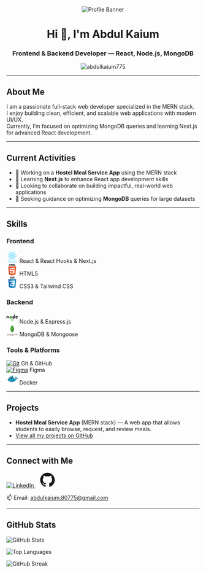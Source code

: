 <p align="center">
  <img src="https://github.com/user-attachments/assets/9714486e-bc90-4cdc-be7b-dcf5f7dfcbeb" alt="Profile Banner" />
</p>

<h1 align="center">Hi 👋, I'm Abdul Kaium</h1>
<h3 align="center">Frontend & Backend Developer — React, Node.js, MongoDB</h3>

<p align="center"> 
  <img src="https://komarev.com/ghpvc/?username=abdulkaium775&label=Profile%20views&color=0e75b6&style=flat" alt="abdulkaium775" /> 
</p>

---

## About Me

I am a passionate full-stack web developer specialized in the MERN stack.  
I enjoy building clean, efficient, and scalable web applications with modern UI/UX.  
Currently, I’m focused on optimizing MongoDB queries and learning Next.js for advanced React development.

---


## Current Activities

- 🔭 Working on a **Hostel Meal Service App** using the MERN stack  
- 🌱 Learning **Next.js** to enhance React app development skills  
- 👯 Looking to collaborate on building impactful, real-world web applications  
- 🤝 Seeking guidance on optimizing **MongoDB** queries for large datasets  

---

## Skills

### Frontend  
<a href="https://reactjs.org/" target="_blank" rel="noreferrer"><img src="https://raw.githubusercontent.com/devicons/devicon/master/icons/react/react-original-wordmark.svg" alt="React" width="30" height="30"/></a> React & React Hooks & Next.js  
<a href="https://developer.mozilla.org/en-US/docs/Web/HTML" target="_blank" rel="noreferrer"><img src="https://raw.githubusercontent.com/devicons/devicon/master/icons/html5/html5-original-wordmark.svg" alt="HTML5" width="30" height="30"/></a> HTML5  
<a href="https://developer.mozilla.org/en-US/docs/Web/CSS" target="_blank" rel="noreferrer"><img src="https://raw.githubusercontent.com/devicons/devicon/master/icons/css3/css3-original-wordmark.svg" alt="CSS3" width="30" height="30"/></a> CSS3 & Tailwind CSS  

### Backend  
<a href="https://nodejs.org" target="_blank" rel="noreferrer"><img src="https://raw.githubusercontent.com/devicons/devicon/master/icons/nodejs/nodejs-original-wordmark.svg" alt="Node.js" width="30" height="30"/></a> Node.js & Express.js  
<a href="https://www.mongodb.com" target="_blank" rel="noreferrer"><img src="https://raw.githubusercontent.com/devicons/devicon/master/icons/mongodb/mongodb-original-wordmark.svg" alt="MongoDB" width="30" height="30"/></a> MongoDB & Mongoose  

### Tools & Platforms  
<a href="https://git-scm.com/" target="_blank" rel="noreferrer"><img src="https://www.vectorlogo.zone/logos/git-scm/git-scm-icon.svg" alt="Git" width="30" height="30"/></a> Git & GitHub  
<a href="https://www.figma.com/" target="_blank" rel="noreferrer"><img src="https://www.vectorlogo.zone/logos/figma/figma-icon.svg" alt="Figma" width="30" height="30"/></a> Figma  
<a href="https://www.docker.com/" target="_blank" rel="noreferrer"><img src="https://raw.githubusercontent.com/devicons/devicon/master/icons/docker/docker-original.svg" alt="Docker" width="30" height="30"/></a> Docker  

---

## Projects

- **Hostel Meal Service App** (MERN stack) — A web app that allows students to easily browse, request, and review meals.  
- [View all my projects on GitHub](https://github.com/abdulkaium775)  

---

## Connect with Me

<p>
  <a href="https://linkedin.com/in/abdulkaium-dev" target="_blank" rel="noreferrer">
    <img src="https://raw.githubusercontent.com/rahuldkjain/github-profile-readme-generator/master/src/images/icons/Social/linked-in-alt.svg" alt="LinkedIn" width="40" height="40"/>
  </a>
  &nbsp;&nbsp;
  <a href="https://github.com/abdulkaium775" target="_blank" rel="noreferrer">
    <img src="https://raw.githubusercontent.com/devicons/devicon/master/icons/github/github-original.svg" alt="GitHub" width="40" height="40"/>
  </a>
</p>

📫 Email: abdulkaium.80775@gmail.com

---

## GitHub Stats

<p align="left">
  <img src="https://github-readme-stats.vercel.app/api?username=abdulkaium775&show_icons=true&locale=en" alt="GitHub Stats" />
</p>

<p align="left">
  <img src="https://github-readme-stats.vercel.app/api/top-langs/?username=abdulkaium775&layout=compact" alt="Top Languages" />
</p>

<p align="left">
  <img src="https://github-readme-streak-stats.herokuapp.com/?user=abdulkaium775" alt="GitHub Streak" />
</p>
